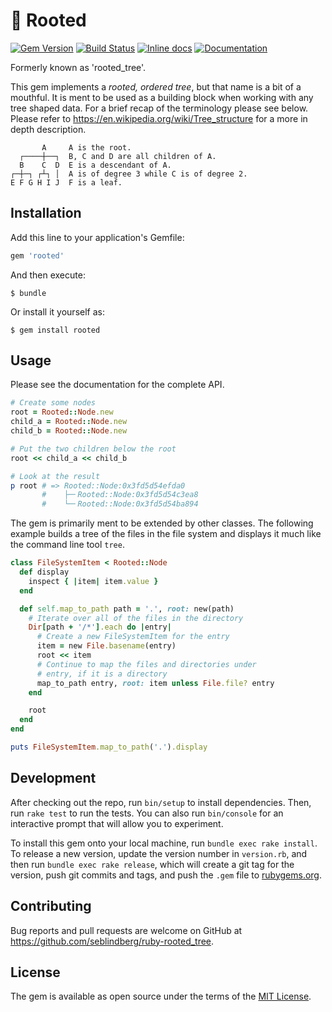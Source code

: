 # 🌳 Rooted

[![Gem Version](https://badge.fury.io/rb/rooted.png)](http://badge.fury.io/rb/rooted)
[![Build Status](https://travis-ci.org/seblindberg/ruby-rooted.svg?branch=master)](https://travis-ci.org/seblindberg/ruby-rooted)
[![Inline docs](http://inch-ci.org/github/seblindberg/ruby-rooted.svg?branch=master)](http://inch-ci.org/github/seblindberg/ruby-rooted)
[![Documentation](http://img.shields.io/badge/docs-rdoc.info-blue.svg)](http://www.rubydoc.info/gems/rooted/)

Formerly known as 'rooted_tree'.

This gem implements a _rooted, ordered tree_, but that name is a bit of a mouthful. It is ment to be used as a building block when working with any tree shaped data. For a brief recap of the terminology please see below. Please refer to https://en.wikipedia.org/wiki/Tree_structure for a more in depth description.

           A     A is the root.
      ┌────┼──┐  B, C and D are all children of A.
      B    C  D  E is a descendant of A.
    ┌─┼─┐ ┌┴┐ │  A is of degree 3 while C is of degree 2.
    E F G H I J  F is a leaf.

## Installation

Add this line to your application's Gemfile:

```ruby
gem 'rooted'
```

And then execute:

    $ bundle

Or install it yourself as:

    $ gem install rooted

## Usage

Please see the documentation for the complete API.

```ruby
# Create some nodes
root = Rooted::Node.new
child_a = Rooted::Node.new
child_b = Rooted::Node.new

# Put the two children below the root
root << child_a << child_b

# Look at the result
p root # => Rooted::Node:0x3fd5d54efda0
       #    ├─╴Rooted::Node:0x3fd5d54c3ea8
       #    └─╴Rooted::Node:0x3fd5d54ba894
```

The gem is primarily ment to be extended by other classes. The following example builds a tree of the files in the file system and displays it much like the command line tool `tree`.

```ruby
class FileSystemItem < Rooted::Node
  def display
    inspect { |item| item.value }
  end

  def self.map_to_path path = '.', root: new(path)
    # Iterate over all of the files in the directory
    Dir[path + '/*'].each do |entry|
      # Create a new FileSystemItem for the entry
      item = new File.basename(entry)
      root << item
      # Continue to map the files and directories under
      # entry, if it is a directory
      map_to_path entry, root: item unless File.file? entry
    end

    root
  end
end

puts FileSystemItem.map_to_path('.').display
```

## Development

After checking out the repo, run `bin/setup` to install dependencies. Then, run `rake test` to run the tests. You can also run `bin/console` for an interactive prompt that will allow you to experiment.

To install this gem onto your local machine, run `bundle exec rake install`. To release a new version, update the version number in `version.rb`, and then run `bundle exec rake release`, which will create a git tag for the version, push git commits and tags, and push the `.gem` file to [rubygems.org](https://rubygems.org).

## Contributing

Bug reports and pull requests are welcome on GitHub at https://github.com/seblindberg/ruby-rooted_tree.


## License

The gem is available as open source under the terms of the [MIT License](http://opensource.org/licenses/MIT).

